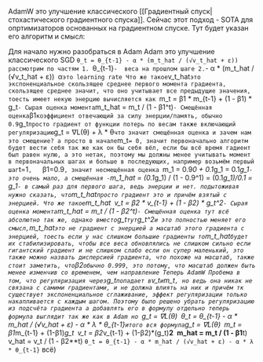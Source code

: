 AdamW это улучшение классического [[Градиентный спуск|стохастического градиентного спуска]].
Сейчас этот подход - SOTA для опртимизаторов основанных на градиентном спуске.
Тут будет указан его алгоритм и смысл:

Для начало нужно разобраться в Adam
	Adam это улучшение классического SGD
	`θ_t = θ_{t-1} - α * (m_t_hat / (√v_t_hat + ε))
	рассмотрим по частям
	1. `θ_{t-1}` -  веса на прошлом шаге
	2. `- α * (m_t_hat / (√v_t_hat + ε))` `α` это learning rate
		Что же такое `v_t_hat`
		   это экспоненциальное скользящее среднее первого момента градиента, скользящее среднее значит, что оно учитывает все предыдущие значения, тоесть имеет некую энерцию вычисляется как 
		   `m_t = β1 * m_{t-1} + (1 - β1) * g_t` - Сырая оценка момента
		   `m_t_hat = m_t / (1 - β1^t)` - Смещённая оценка
		   `β1` коэффициент отвечающий за силу энерции/память, обычно 0.9
		   `g_t` просто градиент от функции потерь по весам также включающий регуляризацию `g_t = ∇L(θ) + λ * θ`
		   что значит смещённая оценка и зачем нам это смещение? а просто в начале `m_t` = 0, значит первоначально алгоритм будет вести себя так же как он бы себя вёл, если бы всё время гадиент был равен нулю, а это нетак, поэтому мы должны менее учитывать момент в первоначальных шагах и больше в последующих, например возьмём первый шаг `t=1`, 	`β1=0.9`, значит несмещённая оценка `m_1 = 0.9*0 + 0.1*g_1 = 0.1*g_1` - это очень мало, а смещённая - `m_1_hat = (0.1*g_1) / (1 - 0.9^1) = (0.1*g_1)/0.1 = g_1` - в самый раз для первого шага, ведь энерции и нет.
		   подытоживая нужно сказать, что `m_t_hat` просто градиент это и причём взятый с энерцией.
		Что же такое `m_t_hat`
		   `v_t = β2 * v_{t-1} + (1 - β2) * g_t^2` - Сырая оценка момента
		   `m_t_hat = m_t / (1 - β2^t)` - Смещённая оценка
		   тут всё абсолютно так же, однако вместо `g_t` тут `g_t^2` и это полностью меняет его смысл, `m_t_hat` это не градиент с энерцией а масштаб этого градиента с энерцией, тоесть если у нас слишком большие градиенты то `m_t_hat` будет их стабилизировать, чтобы все веса обновлялись не слишком сильно если гигантский градиент и не слишком слабо если он супер маленький, это также можно назвать дисперсией градиента, что похоже на масштаб,
		   также стоит заметить, что `β2` обычно 0.999, это потому, что масштаб должен быть менее изменчив со временем, чем направление
Теперь AdamW
	Пробема в том, что регуляризация через `g_t` попадает в `v_t` и `m_t`, но ведь она никак не связана с самими градиентами, и не должна влиять на них и причём тк существует экспоненциальное сглаживание, эффект регуляризации только накапливается с каждым шагом.
	Поэтому было решено убрать регуляризацию из подсчёта градиента а добавлять его в формулу отдельно теперь формула выглядит так же как в Adam но
	`g_t = ∇L(θ)`
	`θ_t = θ_{t-1} - α * m_hat / (√v_hat + ε) - α * λ * θ_{t-1}`
	итого вся формула
	`g_t = ∇L(θ)`
	`m_t = β1*m_{t-1} + (1-β1)*g_t`
	`v_t = β2*v_{t-1} + (1-β2)*(g_t)**2`
	`m_hat = m_t / (1 - β1**t)`
	`v_hat = v_t / (1 - β2**t)
	`θ_t = θ_{t-1} - α * m_hat / (√v_hat + ε) - α * λ * θ_{t-1}`
	всё)